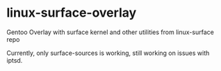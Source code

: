 # linux-surface-overlay
Gentoo Overlay with surface kernel and other utilities from linux-surface repo

Currently, only surface-sources is working, still working on issues with iptsd.

